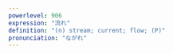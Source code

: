 ```yaml
---
powerlevel: 906
expression: "流れ"
definition: "(n) stream; current; flow; (P)"
pronunciation: "ながれ"
---
```

